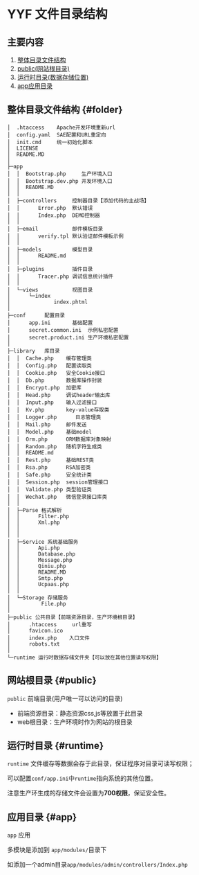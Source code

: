 YYF 文件目录结构
==========
主要内容
--------

1. [整体目录文件结构](#folder)
2. [public(网站根目录)](#public)
3. [运行时目录(数据存储位置)](#runtime)
4. [app应用目录](#app)


整体目录文件结构 {#folder}
----------

```
│  .htaccess    Apache开发环境重新url
│  config.yaml  SAE配置和URL重定向
│  init.cmd     统一初始化脚本 
│  LICENSE
│  README.MD
│  
├─app  
│  │  Bootstrap.php     生产环境入口 
│  │  Bootstrap.dev.php 开发环境入口
│  │  README.MD
│  │  
│  ├─controllers     控制器目录【添加代码的主战场】
│  │      Error.php  默认错误
│  │      Index.php  DEMO控制器
│  │      
│  ├─email           邮件模板目录
│  │      verify.tpl 默认验证邮件模板示例
│  │      
│  ├─models          模型目录
│  │      README.md
│  │      
│  ├─plugins         插件目录
│  │      Tracer.php 调试信息统计插件
│  │      
│  └─views           视图目录
│      └─index
│              index.phtml
│              
├─conf      配置目录
│      app.ini       基础配置
│      secret.common.ini  示例私密配置
│      secret.product.ini 生产环境私密配置
│ 
├─library   库目录
│  │  Cache.php    缓存管理类
│  │  Config.php   配置读取类
│  │  Cookie.php   安全Cookie接口
│  │  Db.php       数据库操作封装
│  │  Encrypt.php  加密库
│  │  Head.php     调试header输出库
│  │  Input.php    输入过滤接口
│  │  Kv.php       key-value存取类
│  │  Logger.php      日志管理类
│  │  Mail.php     邮件发送
│  │  Model.php    基础model
│  │  Orm.php      ORM数据库对象映射
│  │  Random.php   随机字符生成类
│  │  README.md
│  │  Rest.php     基础REST类
│  │  Rsa.php      RSA加密类
│  │  Safe.php     安全统计类
│  │  Session.php  session管理接口
│  │  Validate.php 类型验证类
│  │  Wechat.php   微信登录接口库类
│  │  
│  ├─Parse 格式解析
│  │      Filter.php
│  │      Xml.php
│  │      
│  │          
│  ├─Service 系统基础服务
│  │      Api.php
│  │      Database.php
│  │      Message.php
│  │      Qiniu.php
│  │      README.MD
│  │      Smtp.php
│  │      Ucpaas.php
│  │      
│  └─Storage 存储服务
│          File.php
│          
├─public 公共目录【前端资源目录，生产环境根目录】
│      .htaccess     url重写
│      favicon.ico
│      index.php    入口文件
│      robots.txt
│      
└─runtime 运行时数据存储文件夹【可以放在其他位置读写权限】
```


网站根目录 {#public}
-----------
`public` 前端目录(用户唯一可以访问的目录)

* 前端资源目录：静态资源css,js等放置于此目录
* web根目录：生产环境时作为网站的根目录


运行时目录 {#runtime}
-----------
`runtime` 文件缓存等数据会存于此目录，保证程序对目录可读写权限；

可以配置`conf/app.ini`中`runtime`指向系统的其他位置。

注意生产环生成的存储文件会设置为**700权限**，保证安全性。


应用目录 {#app}
----------
`app` 应用

 多模块是添加到 `app/modules/`目录下

 如添加一个admin目录`app/modules/admin/controllers/Index.php`